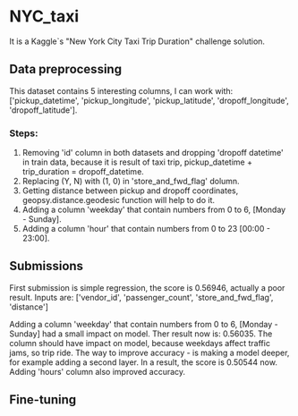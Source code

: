 # NYC_taxi

It is a Kaggle`s "New York City Taxi Trip Duration" challenge solution.

## Data preprocessing

This dataset contains 5 interesting columns, I can work with: ['pickup_datetime', 'pickup_longitude', 'pickup_latitude', 'dropoff_longitude', 'dropoff_latitude'].

### Steps: 

1) Removing 'id' column in both datasets and dropping 'dropoff datetime' in train data, because it is result of taxi trip, pickup_datetime + trip_duration = dropoff_datetime.
2) Replacing (Y, N) with (1, 0) in 'store_and_fwd_flag' dolumn.
3) Getting distance between pickup and dropoff coordinates, geopsy.distance.geodesic function will help to do it.
4) Adding a column 'weekday' that contain numbers from 0 to 6, [Monday - Sunday].
5) Adding a column 'hour' that contain numbers from 0 to 23 [00:00 - 23:00].

## Submissions

First submission is simple regression, the score is 0.56946, actually a poor result. Inputs are: ['vendor_id', 'passenger_count', 'store_and_fwd_flag', 'distance']

Adding a column 'weekday' that contain numbers from 0 to 6, [Monday - Sunday] had a small impact on model. Ther result now is: 0.56035. The column should have impact on model, because weekdays affect traffic jams, so trip ride. The way to improve accuracy - is making a model deeper, for example adding a second layer. In a result, the score is 0.50544 now. Adding 'hours' column also improved accuracy.

## Fine-tuning
